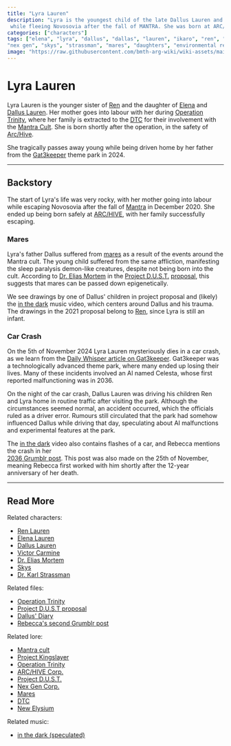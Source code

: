 ```yaml
---
title: "Lyra Lauren"
description: "Lyra is the youngest child of the late Dallus Lauren and his wife Elena, who went into labour with her 
 while fleeing Novosovia after the fall of MANTRA. She was born at ARC/HIVE and died young in a car crash."
categories: ["characters"]
tags: ["elena", "lyra", "dallus", "dallas", "lauren", "ikaro", "ren", "eve", "unbeleevable", "mantra", "arc/hive", 
"nex gen", "skys", "strassman", "mares", "daughters", "environmental research", "project dust"]
image: "https://raw.githubusercontent.com/bmth-arg-wiki/wiki-assets/main/characters/unknown.png"
---
```


# Lyra Lauren

Lyra Lauren is the younger sister of [Ren](ren) and the daughter of [Elena](elena-lauren) and [Dallus Lauren](dallus-lauren). 
Her mother goes into labour with her during [Operation Trinity](..), where her family is extracted to the [DTC](../lore/dtc) 
for their involvement with the [Mantra Cult](../lore/mantra). She is born shortly after the operation, in the safety 
of [Arc/Hive](../lore/archive).

She tragically passes away young while being driven home by her father from the [Gat3keeper](../website/tdw-gatekeeper) 
theme park in 2024.

***

## Backstory

The start of Lyra's life was very rocky, with her mother going into labour while escaping Novosovia after the fall of [Mantra](../lore/mantra) 
in December 2020. She ended up being born safely at [ARC/HIVE](../lore/archive), with her family successfully escaping. 

### Mares

Lyra's father Dallus suffered from [mares](../lore/mares) as a result of the events around the Mantra cult. 
The young child suffered from the same affliction, manifesting the sleep paralysis demon-like creatures, despite not being 
born into the cult. According to [Dr. Elias Mortem](elias-mortem) in the 
[Project D.U.S.T.](../lore/incident-dust) [proposal](../for-sof/project_dust), this suggests that mares can be passed down 
epigenetically.

We see drawings by one of Dallus' children in project proposal and (likely) the [in the dark](../music/amo-in-the-dark) music video, 
which centers around Dallus and his trauma. The drawings in the 2021 proposal belong to [Ren](ren), since Lyra is still an 
infant.

### Car Crash

On the 5th of November 2024 Lyra Lauren mysteriously dies in a car crash, as we learn from the 
[Daily Whisper article on Gat3keeper](../website/tdw-gatekeeper). 
Gat3keeper was a technologically advanced theme park, where many ended up losing their lives. Many of these incidents 
involved an AI named Celesta, whose first reported malfunctioning was in 2036. 

On the night of the car crash, Dallus Lauren was driving his children Ren and Lyra home in routine traffic after 
visiting the park. Although the circumstances seemed normal, an accident occurred, which the officials ruled as a driver error. 
Rumours still circulated that the park had somehow influenced Dallus while driving that day, speculating about AI malfunctions 
and experimental features at the park.

The [in the dark](../music/amo-in-the-dark) video also contains flashes of a car, and Rebecca mentions the crash in her  
[2036 Grumblr post](../for-sof/grumblr2). This post was also made on the 25th of November, meaning Rebecca first worked 
with him shortly after the 12-year anniversary of her death.

***

## Read More

Related characters:

- [Ren Lauren](ren)
- [Elena Lauren](elena-lauren)
- [Dallus Lauren](dallus-lauren)
- [Victor Carmine](victor-carmine)
- [Dr. Elias Mortem](elias-mortem)
- [Skys](skys)
- [Dr. Karl Strassman](strassman)

Related files:

- [Operation Trinity](../for-sof/trinity_document)
- [Project D.U.S.T proposal](../for-sof/project_dust)
- [Dallus' Diary](../for-sof/dallus-diary)
- [Rebecca's second Grumblr post](../for-sof/grumblr2)

Related lore:

- [Mantra cult](../lore/mantra)
- [Project Kingslayer](../lore/incident-kingslayer)
- [Operation Trinity](../lore/operation-trinity)
- [ARC/HIVE Corp.](../lore/archive)
- [Project D.U.S.T.](../lore/incident-dust)
- [Nex Gen Corp.](../lore/nex-gen-corporation)
- [Mares](../lore/mares)
- [DTC](../lore/dtc)
- [New Elysium](../lore/new-elysium)

Related music:

- [in the dark (speculated)](../music/amo-in-the-dark)